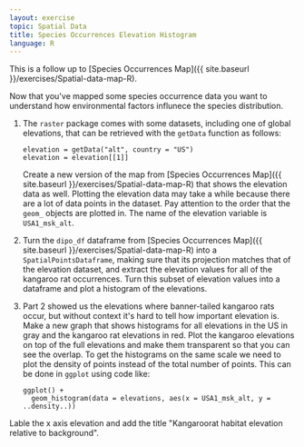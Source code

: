 ```yaml
---
layout: exercise
topic: Spatial Data
title: Species Occurrences Elevation Histogram
language: R
---
```


This is a follow up to [Species Occurrences Map]({{ site.baseurl }}/exercises/Spatial-data-map-R).

Now that you've mapped some species occurrence data you want to understand how
environmental factors influnece the species distribution.


1. The `raster` package comes with some datasets, including one of global elevations, that can be retrieved with the `getData` function as follows: 

	```
	elevation = getData("alt", country = "US")
	elevation = elevation[[1]]
	```

	Create a new version of the map from [Species Occurrences Map]({{ site.baseurl }}/exercises/Spatial-data-map-R) that shows the elevation data as well. Plotting the elevation data may take a while because there are a lot of data points in the dataset. Pay attention to the order that the `geom_` objects are plotted in. The name of the elevation variable is `USA1_msk_alt`.

2. Turn the `dipo_df` dataframe from [Species Occurrences Map]({{ site.baseurl }}/exercises/Spatial-data-map-R) into a `SpatialPointsDataframe`, making sure that its projection matches that of the elevation dataset, and extract the elevation values for all of the kangaroo rat occurrences. Turn this subset of elevation values into a dataframe and plot a histogram of the elevations.

3. Part 2 showed us the elevations where banner-tailed kangaroo rats occur, but without context it's hard to tell how important elevation is. Make a new graph that shows histograms for all elevations in the US in gray and the kangaroo rat elevations in red. Plot the kangaroo elevations on top of the full elevations and make them transparent so that you can see the overlap. To get the histograms on the same scale we need to plot the density of points instead of the total number of points. This can be done in `ggplot` using code like:

    ```
	ggplot() +
      geom_histogram(data = elevations, aes(x = USA1_msk_alt, y = ..density..))
	```
Lable the x axis elevation and add the title "Kangaroorat habitat elevation relative to background".